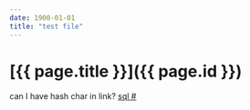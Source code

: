 ```yaml
---
date: 1900-01-01
title: "test file"
---
```

# [{{ page.title }}]({{ page.id }})

can I have hash char in link? [sql &#35;](http://foo.com)